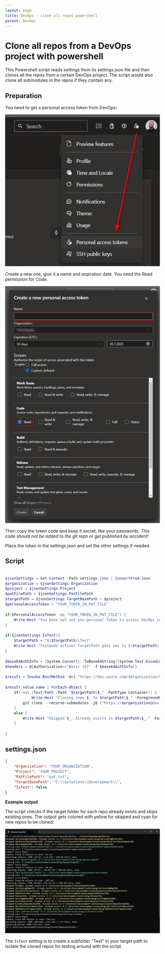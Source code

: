 ```yaml
---
layout: page
title: DevOps - clone all repos powershell
parent: DevOps
---
```


# Clone all repos from a DevOps project with powershell

This Powershell script reads settings from its settings.json file and then clones all the repos from a certain DevOps project. The script would also clone all submodules in the repos if they contain any.


## Preparation

You need to get a personal access token from DevOps:

[![personal access token 01](/assets/images/articles/DevOps/DevOps_PersonalizedAccessTokens_01.png)](/assets/images/articles/DevOps/DevOps_PersonalizedAccessTokens_01.png)

Create a new one, give it a name and expiration date. You need the Read permission for Code.

[![personal access token 02](/assets/images/articles/DevOps/DevOps_PersonalizedAccessTokens_02.png)](/assets/images/articles/DevOps/DevOps_PersonalizedAccessTokens_02.png)

Then copy the token code and keep it secret, like your passwords. 
*This code should not be added to the git repo or get published by accident!*

Place the token in the settings.json and set the other settings if needed.


## Script

```powerShell

$jsonSettings = Get-Content -Path settings.json | ConvertFrom-Json
$organization = $jsonSettings.Organization
$project = $jsonSettings.Project
$patFilePath = $jsonSettings.PatFilePath
$targetPath = $jsonSettings.TargetBasePath + $project
$personalAccessToken = "YOUR_TOKEN_IN_PAT_FILE"

if($PersonalAccessToken -eq "YOUR_TOKEN_IN_PAT_FILE") {
    Write-Host "You have not set you personal Token to access DevOps in the settings.json!" -ForegroundColor Red
}

if($jsonSettings.IsTest){
    $targetPath = "$($targetPath)\Test"
    Write-Host "Testmode active! TargetPath gets set to $($targetPath)."
}

$base64AuthInfo = [System.Convert]::ToBase64String([System.Text.Encoding]::ASCII.GetBytes(":$($personalAccessToken)"))
$headers = @{Authorization=("Basic {0}" -f $base64AuthInfo)}

$result = Invoke-RestMethod -Uri "https://dev.azure.com/$0rganization/$project/_apis/git/repositories?api-version=6.0" -Method Get -Headers $headers

$result.value.name | ForEach-Object {
    if(-not (Test-Path -Path "$targetPath\$_" -PathType Container)) {
            Write-Host "Cloning repo $_ to $targetPath\$_" -ForegroundColor Cyan
        git clone --recurse-submodules -j8 ("https://$organization@dev.azure.com/$organization/$project/_git/" + [uri]::EscapeDataString($_)) $targetPath/$_
    }
    else {
        Write-Host "Skipped $_. Already exists in $targetPath\$_." -ForegroundColor Yellow
    }
     
}
```

## settings.json

```json
{
    "Organization": "YOUR_ORGANIZATION",
    "Project": "YOUR_PROJECT",
    "PatFilePath": "pat.txt",
    "TargetBasePath": "C:\\Solutions\\Development\\",
    "IsTest": false
}
```

**Example output**

The script checks if the target folder for each repo already exists and skips existing ones. The output gets colored with yellow for skipped and cyan for new repos to be cloned:

[![terminal example](/assets/images/articles/DevOps/Terminal_Example.png)](/assets/images/articles/DevOps/Terminal_Example.png)


The `IsTest` setting is to create a subfolder "Test" in your target path to isolate the cloned repos for testing around with the script.